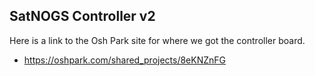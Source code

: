 ## SatNOGS Controller v2
Here is a link to the Osh Park site for where we got the controller board.
* https://oshpark.com/shared_projects/8eKNZnFG
